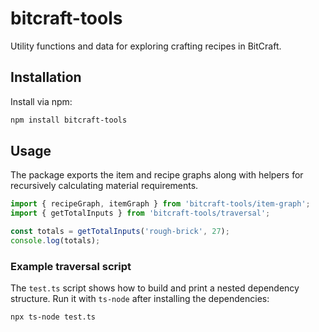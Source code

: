 # bitcraft-tools

Utility functions and data for exploring crafting recipes in BitCraft.

## Installation

Install via npm:

```bash
npm install bitcraft-tools
```

## Usage

The package exports the item and recipe graphs along with helpers for
recursively calculating material requirements.

```ts
import { recipeGraph, itemGraph } from 'bitcraft-tools/item-graph';
import { getTotalInputs } from 'bitcraft-tools/traversal';

const totals = getTotalInputs('rough-brick', 27);
console.log(totals);
```

### Example traversal script

The `test.ts` script shows how to build and print a nested dependency
structure.
Run it with `ts-node` after installing the dependencies:

```bash
npx ts-node test.ts
```
